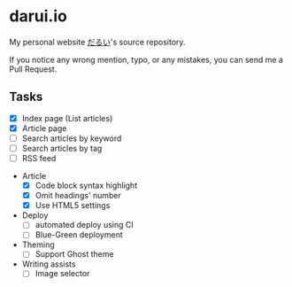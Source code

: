 
# darui.io

My personal website [だるい](#)'s source repository.

If you notice any wrong mention, typo, or any mistakes, you can send me a Pull Request.

## Tasks

- [X] Index page (List articles)
- [X] Article page
- [ ] Search articles by keyword
- [ ] Search articles by tag
- [ ] RSS feed
- Article
    - [X] Code block syntax highlight
    - [X] Omit headings' number
    - [X] Use HTML5 settings
- Deploy
    - [ ] automated deploy using CI
    - [ ] Blue-Green deployment
- Theming
    - [ ] Support Ghost theme
- Writing assists
    - [ ] Image selector
